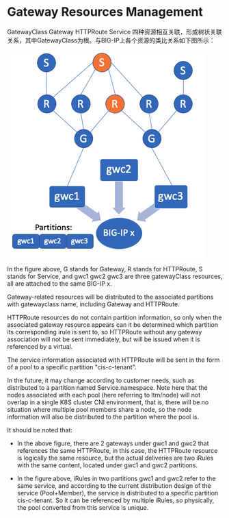 # Gateway Resources Management

GatewayClass Gateway HTTPRoute Service 四种资源相互关联，形成树状关联关系，其中GatewayClass为根。与BIG-IP上各个资源的类比关系如下图所示：

![image](./gatewayclass-bigip.png)

In the figure above, G stands for Gateway, R stands for HTTPRoute, S stands for Service, and gwc1 gwc2 gwc3 are three gatewayClass resources, all are attached to the same BIG-IP x.

Gateway-related resources will be distributed to the associated partitions with gatewayclass name, including Gateway and HTTPRoute.

HTTPRoute resources do not contain partition information, so only when the associated gateway resource appears can it be determined which partition its corresponding irule is sent to, so HTTPRoute without any gateway association will not be sent immediately, but will be issued when it is referenced by a virtual.

The service information associated with HTTPRoute will be sent in the form of a pool to a specific partition "cis-c-tenant".

In the future, it may change according to customer needs, such as distributed to a partition named Service.namespace. Note here that the nodes associated with each pool (here referring to ltm/node) will not overlap in a single K8S cluster CNI environment, that is, there will be no situation where multiple pool members share a node, so the node information will also be distributed to the partition where the pool is.

It should be noted that:

* In the above figure, there are 2 gateways under gwc1 and gwc2 that references the same HTTPRoute, in this case, the HTTPRoute resource is logically the same resource, but the actual deliveries are two iRules with the same content, located under gwc1 and gwc2 partitions.

* In the figure above, iRules in two partitions gwc1 and gwc2 refer to the same service, and according to the current distribution design of the service (Pool+Member), the service is distributed to a specific partition cis-c-tenant. So it can be referenced by multiple iRules, so physically, the pool converted from this service is unique. 
